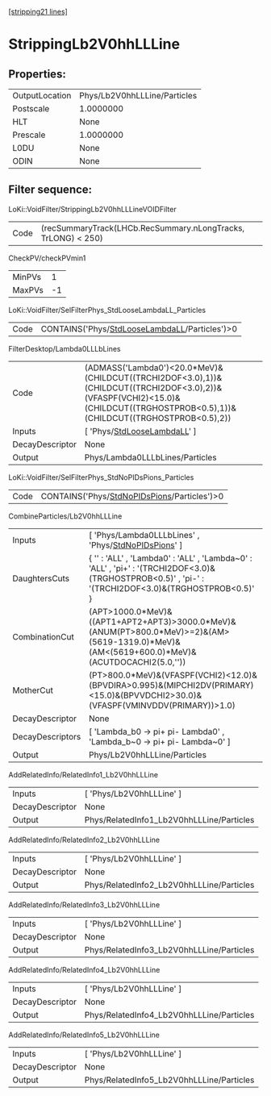 [[stripping21 lines]](./stripping21-index)

# StrippingLb2V0hhLLLine

## Properties:

|                |                              |
|----------------|------------------------------|
| OutputLocation | Phys/Lb2V0hhLLLine/Particles |
| Postscale      | 1.0000000                    |
| HLT            | None                         |
| Prescale       | 1.0000000                    |
| L0DU           | None                         |
| ODIN           | None                         |

## Filter sequence:

LoKi::VoidFilter/StrippingLb2V0hhLLLineVOIDFilter

|      |                                                               |
|------|---------------------------------------------------------------|
| Code | (recSummaryTrack(LHCb.RecSummary.nLongTracks, TrLONG) \< 250) |

CheckPV/checkPVmin1

|        |     |
|--------|-----|
| MinPVs | 1   |
| MaxPVs | -1  |

LoKi::VoidFilter/SelFilterPhys_StdLooseLambdaLL_Particles

|      |                                                                                                  |
|------|--------------------------------------------------------------------------------------------------|
| Code | CONTAINS('Phys/[StdLooseLambdaLL](./stripping21-commonparticles-stdlooselambdall)/Particles')\>0 |

FilterDesktop/Lambda0LLLbLines

|                 |                                                                                                                                                                                      |
|-----------------|--------------------------------------------------------------------------------------------------------------------------------------------------------------------------------------|
| Code            | (ADMASS('Lambda0')\<20.0\*MeV)&(CHILDCUT((TRCHI2DOF\<3.0),1))&(CHILDCUT((TRCHI2DOF\<3.0),2))&(VFASPF(VCHI2)\<15.0)&(CHILDCUT((TRGHOSTPROB\<0.5),1))&(CHILDCUT((TRGHOSTPROB\<0.5),2)) |
| Inputs          | [ 'Phys/[StdLooseLambdaLL](./stripping21-commonparticles-stdlooselambdall)' ]                                                                                                      |
| DecayDescriptor | None                                                                                                                                                                                 |
| Output          | Phys/Lambda0LLLbLines/Particles                                                                                                                                                      |

LoKi::VoidFilter/SelFilterPhys_StdNoPIDsPions_Particles

|      |                                                                                              |
|------|----------------------------------------------------------------------------------------------|
| Code | CONTAINS('Phys/[StdNoPIDsPions](./stripping21-commonparticles-stdnopidspions)/Particles')\>0 |

CombineParticles/Lb2V0hhLLLine

|                  |                                                                                                                                                         |
|------------------|---------------------------------------------------------------------------------------------------------------------------------------------------------|
| Inputs           | [ 'Phys/Lambda0LLLbLines' , 'Phys/[StdNoPIDsPions](./stripping21-commonparticles-stdnopidspions)' ]                                                   |
| DaughtersCuts    | { '' : 'ALL' , 'Lambda0' : 'ALL' , 'Lambda~0' : 'ALL' , 'pi+' : '(TRCHI2DOF\<3.0)&(TRGHOSTPROB\<0.5)' , 'pi-' : '(TRCHI2DOF\<3.0)&(TRGHOSTPROB\<0.5)' } |
| CombinationCut   | (APT\>1000.0\*MeV)&((APT1+APT2+APT3)\>3000.0\*MeV)&(ANUM(PT\>800.0\*MeV)\>=2)&(AM\>(5619-1319.0)\*MeV)&(AM\<(5619+600.0)\*MeV)&(ACUTDOCACHI2(5.0,''))   |
| MotherCut        | (PT\>800.0\*MeV)&(VFASPF(VCHI2)\<12.0)&(BPVDIRA\>0.995)&(MIPCHI2DV(PRIMARY)\<15.0)&(BPVVDCHI2\>30.0)&(VFASPF(VMINVDDV(PRIMARY))\>1.0)                   |
| DecayDescriptor  | None                                                                                                                                                    |
| DecayDescriptors | [ 'Lambda_b0 -\> pi+ pi- Lambda0' , 'Lambda_b~0 -\> pi+ pi- Lambda~0' ]                                                                               |
| Output           | Phys/Lb2V0hhLLLine/Particles                                                                                                                            |

AddRelatedInfo/RelatedInfo1_Lb2V0hhLLLine

|                 |                                           |
|-----------------|-------------------------------------------|
| Inputs          | [ 'Phys/Lb2V0hhLLLine' ]                |
| DecayDescriptor | None                                      |
| Output          | Phys/RelatedInfo1_Lb2V0hhLLLine/Particles |

AddRelatedInfo/RelatedInfo2_Lb2V0hhLLLine

|                 |                                           |
|-----------------|-------------------------------------------|
| Inputs          | [ 'Phys/Lb2V0hhLLLine' ]                |
| DecayDescriptor | None                                      |
| Output          | Phys/RelatedInfo2_Lb2V0hhLLLine/Particles |

AddRelatedInfo/RelatedInfo3_Lb2V0hhLLLine

|                 |                                           |
|-----------------|-------------------------------------------|
| Inputs          | [ 'Phys/Lb2V0hhLLLine' ]                |
| DecayDescriptor | None                                      |
| Output          | Phys/RelatedInfo3_Lb2V0hhLLLine/Particles |

AddRelatedInfo/RelatedInfo4_Lb2V0hhLLLine

|                 |                                           |
|-----------------|-------------------------------------------|
| Inputs          | [ 'Phys/Lb2V0hhLLLine' ]                |
| DecayDescriptor | None                                      |
| Output          | Phys/RelatedInfo4_Lb2V0hhLLLine/Particles |

AddRelatedInfo/RelatedInfo5_Lb2V0hhLLLine

|                 |                                           |
|-----------------|-------------------------------------------|
| Inputs          | [ 'Phys/Lb2V0hhLLLine' ]                |
| DecayDescriptor | None                                      |
| Output          | Phys/RelatedInfo5_Lb2V0hhLLLine/Particles |
